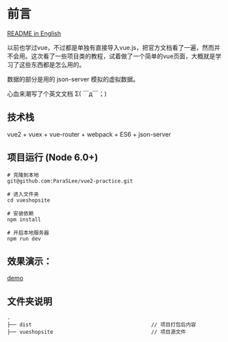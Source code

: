 # 前言
[README in English](README-en.md)

以前也学过vue，不过都是单独有直接导入vue.js，把官方文档看了一遍，然而并不会用。这次看了一些项目类的教程，试着做了一个简单的vue页面，大概就是学习了这些东西都是怎么用的。

数据的部分是用的 json-server 模拟的虚拟数据。

心血来潮写了个英文文档  Σ( ￣д￣；)



## 技术栈

vue2 + vuex + vue-router + webpack + ES6 + json-server 



## 项目运行 (Node 6.0+)

```
# 克隆到本地
git@github.com:ParaSLee/vue2-practice.git

# 进入文件夹
cd vueshopsite

# 安装依赖
npm install

# 开启本地服务器
npm run dev
```



## 效果演示：

[demo](https://paraslee.github.io/vue2-practice/dist/)



## 文件夹说明

```
.
├── dist                                       // 项目打包后内容
├── vueshopsite                                // 项目源文件
```

